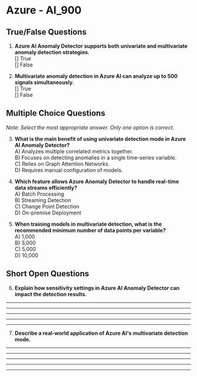 # **Azure - AI_900**

## True/False Questions

1. **Azure AI Anomaly Detector supports both univariate and multivariate anomaly detection strategies.**  
  [] True  
  [] False  

2. **Multivariate anomaly detection in Azure AI can analyze up to 500 signals simultaneously.**  
  [] True  
  [] False  

## Multiple Choice Questions

*Note: Select the most appropriate answer. Only one option is correct.*

3. **What is the main benefit of using univariate detection mode in Azure AI Anomaly Detector?**  
  A) Analyzes multiple correlated metrics together.  
  B) Focuses on detecting anomalies in a single time-series variable.  
  C) Relies on Graph Attention Networks.  
  D) Requires manual configuration of models.  

4. **Which feature allows Azure Anomaly Detector to handle real-time data streams efficiently?**  
  A) Batch Processing  
  B) Streaming Detection  
  C) Change Point Detection  
  D) On-premise Deployment  

5. **When training models in multivariate detection, what is the recommended minimum number of data points per variable?**  
  A) 1,000  
  B) 3,000  
  C) 5,000  
  D) 10,000  

## Short Open Questions

6. **Explain how sensitivity settings in Azure AI Anomaly Detector can impact the detection results.**  

  ________________________________________________________  

  ________________________________________________________  

  ________________________________________________________  

  ________________________________________________________  

  ________________________________________________________  

7. **Describe a real-world application of Azure AI's multivariate detection mode.**  

  ________________________________________________________  

  ________________________________________________________  

  ________________________________________________________  

  ________________________________________________________  

  ________________________________________________________